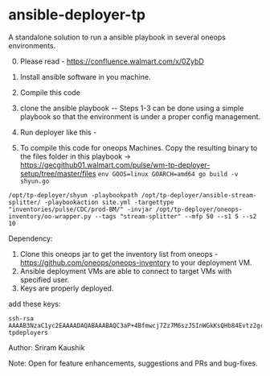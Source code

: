 # ansible-deployer-tp

A standalone solution to run a ansible playbook in several oneops environments.

0. Please read - https://confluence.walmart.com/x/0ZybD
1. Install ansible software in you machine. 
2. Compile this code
3. clone the ansible playbook
 -- Steps 1-3 can be done using a simple playbook so that the environment is under a proper config management. 

4. Run deployer like this - 

5. To compile this code for oneops Machines. Copy the resulting binary to the files folder in this playbook -> https://gecgithub01.walmart.com/pulse/wm-tp-deployer-setup/tree/master/files
   ``` env GOOS=linux GOARCH=amd64 go build -v shyun.go ```

```
/opt/tp-deployer/shyun -playbookpath /opt/tp-deployer/ansible-stream-splitter/ -playbookaction site.yml -targettype "inventories/pulse/CDC/prod-BM/" -invjar /opt/tp-deployer/oneops-inventory/oo-wrapper.py --tags "stream-splitter" --mfp 50 --s1 5 --s2 10
```

Dependency: 

1. Clone this oneops jar to get the inventory list from oneops - https://github.com/oneops/oneops-inventory to your deployment VM.
2. Ansible deployment VMs are able to connect to target VMs with specified user. 
3. Keys are properly deployed. 

add these keys:
```
ssh-rsa AAAAB3NzaC1yc2EAAAADAQABAAABAQC3aP+4Bfmwcj7Zz7M6szJSInWGkKsQHb84Evtz2groOvlAsszZI9v3TxH6sTz9JCOi766a8PQszuy+SxdSiSWPPYzFP8rap+bAjvHcmEfbykX4D0F1dke0dXjkW7/hzm6Lej/iexNId5cn8vx0IfISmPmSdfisVEBJ1cI6OblXQixmDz6ogQmvPLGqd39yQ5U0zhNHPTh+EnBYItMJLdmQNnjwxAoj4Qx11+NJdFFp8JQmbRQsNNETtscUR0ZeSrvylOb4tSzqVRsH34OwLGTluTN0q03rdjo9Qsaae+JD1dDWi34heuwzYBW3Y45KvAwtF7/DS4e1KrugUaD9+fzb tpdeployers
```


Author: Sriram Kaushik

Note: Open for feature enhancements, suggestions and PRs and bug-fixes. 
